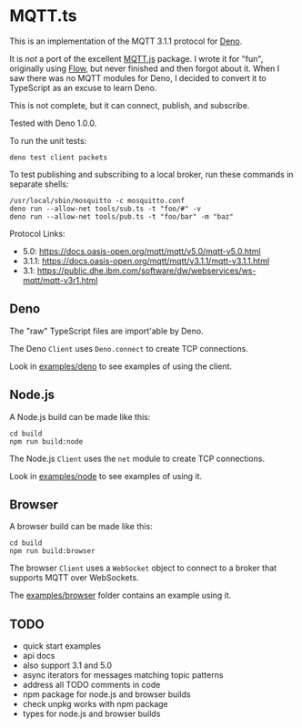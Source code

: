 # MQTT.ts

This is an implementation of the MQTT 3.1.1 protocol for [Deno](https://deno.land/).

It is _not_ a port of the excellent [MQTT.js](https://github.com/mqttjs/MQTT.js) package. I wrote it for "fun", originally using [Flow](https://flow.org/), but never finished and then forgot about it. When I saw there was no MQTT modules for Deno, I decided to convert it to TypeScript as an excuse to learn Deno.

This is not complete, but it can connect, publish, and subscribe.

Tested with Deno 1.0.0.

To run the unit tests:

```
deno test client packets
```

To test publishing and subscribing to a local broker, run these commands in separate shells:

```
/usr/local/sbin/mosquitto -c mosquitto.conf
deno run --allow-net tools/sub.ts -t "foo/#" -v
deno run --allow-net tools/pub.ts -t "foo/bar" -m "baz"
```

Protocol Links:

- 5.0: https://docs.oasis-open.org/mqtt/mqtt/v5.0/mqtt-v5.0.html
- 3.1.1: https://docs.oasis-open.org/mqtt/mqtt/v3.1.1/mqtt-v3.1.1.html
- 3.1: https://public.dhe.ibm.com/software/dw/webservices/ws-mqtt/mqtt-v3r1.html

## Deno

The "raw" TypeScript files are import'able by Deno.

The Deno `Client` uses `Deno.connect` to create TCP connections.

Look in [examples/deno](examples/deno) to see examples of using the client.

## Node.js

A Node.js build can be made like this:

```
cd build
npm run build:node
```

The Node.js `Client` uses the `net` module to create TCP connections.

Look in [examples/node](examples/node) to see examples of using it.

## Browser

A browser build can be made like this:

```
cd build
npm run build:browser
```

The browser `Client` uses a `WebSocket` object to connect to a broker that supports MQTT over WebSockets.

The [examples/browser](examples/browser) folder contains an example using it.

## TODO

- quick start examples
- api docs
- also support 3.1 and 5.0
- async iterators for messages matching topic patterns
- address all TODO comments in code
- npm package for node.js and browser builds
- check unpkg works with npm package
- types for node.js and browser builds
